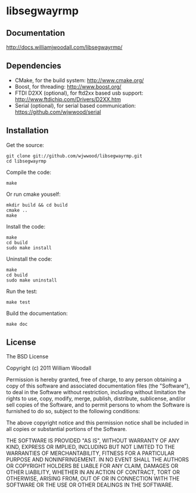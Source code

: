 # libsegwayrmp

## Documentation

http://docs.williamjwoodall.com/libsegwayrmp/

## Dependencies

* CMake, for the build system: http://www.cmake.org/
* Boost, for threading: http://www.boost.org/
* FTDI D2XX (optional), for ftd2xx based usb support: http://www.ftdichip.com/Drivers/D2XX.htm
* Serial (optional), for serial based communication: https://github.com/wjwwood/serial

## Installation

Get the source:

    git clone git://github.com/wjwwood/libsegwayrmp.git
    cd libsegwayrmp

Compile the code:

    make

Or run cmake youself:

    mkdir build && cd build
    cmake ..
    make

Install the code:

    make
    cd build
    sudo make install

Uninstall the code:

    make
    cd build
    sudo make uninstall

Run the test:

    make test

Build the documentation:

    make doc

## License

The BSD License

Copyright (c) 2011 William Woodall

Permission is hereby granted, free of charge, to any person obtaining a copy
of this software and associated documentation files (the "Software"), to deal
in the Software without restriction, including without limitation the rights
to use, copy, modify, merge, publish, distribute, sublicense, and/or sell
copies of the Software, and to permit persons to whom the Software is
furnished to do so, subject to the following conditions:

The above copyright notice and this permission notice shall be included in
all copies or substantial portions of the Software.

THE SOFTWARE IS PROVIDED "AS IS", WITHOUT WARRANTY OF ANY KIND, EXPRESS OR
IMPLIED, INCLUDING BUT NOT LIMITED TO THE WARRANTIES OF MERCHANTABILITY,
FITNESS FOR A PARTICULAR PURPOSE AND NONINFRINGEMENT. IN NO EVENT SHALL THE
AUTHORS OR COPYRIGHT HOLDERS BE LIABLE FOR ANY CLAIM, DAMAGES OR OTHER
LIABILITY, WHETHER IN AN ACTION OF CONTRACT, TORT OR OTHERWISE, ARISING FROM,
OUT OF OR IN CONNECTION WITH THE SOFTWARE OR THE USE OR OTHER DEALINGS IN
THE SOFTWARE.
